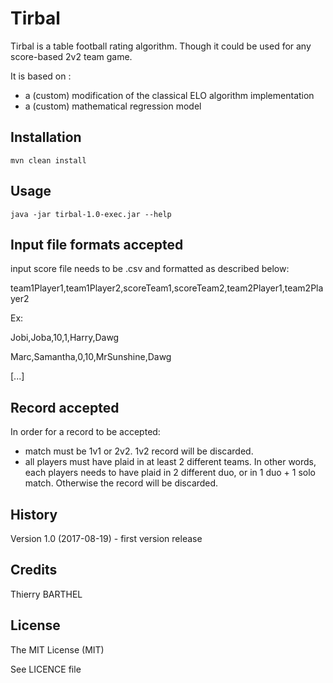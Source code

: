 # Tirbal
 
Tirbal is a table football rating algorithm. 
Though it could be used for any score-based 2v2 team game.

It is based on : 
* a (custom) modification of the classical ELO algorithm implementation
* a (custom) mathematical regression model

 
## Installation
 
`mvn clean install`
 
## Usage
 
`java -jar tirbal-1.0-exec.jar --help`

## Input file formats accepted

input score file needs to be .csv and formatted as described below:

team1Player1,team1Player2,scoreTeam1,scoreTeam2,team2Player1,team2Player2

Ex:

Jobi,Joba,10,1,Harry,Dawg

Marc,Samantha,0,10,MrSunshine,Dawg

[...]

## Record accepted
 
In order for a record to be accepted:
* match must be 1v1 or 2v2. 1v2 record will be discarded.
* all players must have plaid in at least 2 different teams. In other words, each players needs to have plaid in 2 different duo, or in 1 duo + 1 solo match. Otherwise the record will be discarded.
 
## History
 
Version 1.0 (2017-08-19) - first version release
 
## Credits
 
Thierry BARTHEL
 
## License
 
The MIT License (MIT)

See LICENCE file
